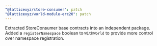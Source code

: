 ```yaml
---
"@latticexyz/store-consumer": patch
"@latticexyz/world-module-erc20": patch
---
```


Extracted StoreConsumer base contracts into an independent package.
Added a `registerNamespace` boolean to `WithWorld` to provide more control over namespace registration.

